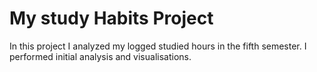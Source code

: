 # My study Habits Project
In this project I analyzed my logged studied hours in the fifth semester. I performed initial analysis and visualisations.
